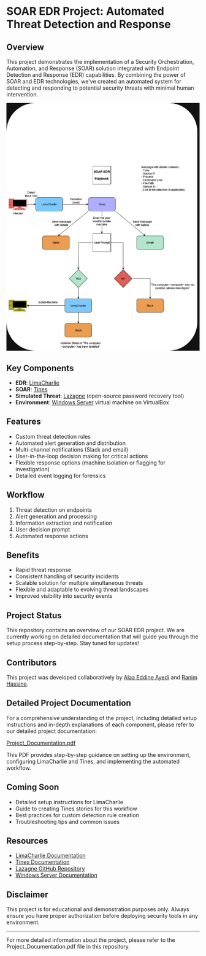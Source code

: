 # SOAR EDR Project: Automated Threat Detection and Response

## Overview

This project demonstrates the implementation of a Security Orchestration, Automation, and Response (SOAR) solution integrated with Endpoint Detection and Response (EDR) capabilities. By combining the power of SOAR and EDR technologies, we've created an automated system for detecting and responding to potential security threats with minimal human intervention.

![Alt text](./SOAR_EDR_workflow.jpg)

## Key Components

- **EDR**: [LimaCharlie](https://limacharlie.io/)
- **SOAR**: [Tines](https://www.tines.com/)
- **Simulated Threat**: [Lazagne](https://github.com/AlessandroZ/LaZagne) (open-source password recovery tool)
- **Environment**: [Windows Server](https://www.microsoft.com/en-us/windows-server) virtual machine on VirtualBox

## Features

- Custom threat detection rules
- Automated alert generation and distribution
- Multi-channel notifications (Slack and email)
- User-in-the-loop decision making for critical actions
- Flexible response options (machine isolation or flagging for investigation)
- Detailed event logging for forensics

## Workflow

1. Threat detection on endpoints
2. Alert generation and processing
3. Information extraction and notification
4. User decision prompt
5. Automated response actions

## Benefits

- Rapid threat response
- Consistent handling of security incidents
- Scalable solution for multiple simultaneous threats
- Flexible and adaptable to evolving threat landscapes
- Improved visibility into security events

## Project Status

This repository contains an overview of our SOAR EDR project. We are currently working on detailed documentation that will guide you through the setup process step-by-step. Stay tuned for updates!

## Contributors

This project was developed collaboratively by [Alaa Eddine Ayedi](https://github.com/nattycoder) and [Ranim Hassine](https://github.com/ranimhassine).

## Detailed Project Documentation

For a comprehensive understanding of the project, including detailed setup instructions and in-depth explanations of each component, please refer to our detailed project documentation:

[Project_Documentation.pdf](./SOAR-EDR-Project.pdf)

This PDF provides step-by-step guidance on setting up the environment, configuring LimaCharlie and Tines, and implementing the automated workflow.

## Coming Soon

- Detailed setup instructions for LimaCharlie
- Guide to creating Tines stories for this workflow
- Best practices for custom detection rule creation
- Troubleshooting tips and common issues

## Resources

- [LimaCharlie Documentation](https://docs.limacharlie.io/)
- [Tines Documentation](https://www.tines.com/docs)
- [Lazagne GitHub Repository](https://github.com/AlessandroZ/LaZagne)
- [Windows Server Documentation](https://docs.microsoft.com/en-us/windows-server/)

## Disclaimer

This project is for educational and demonstration purposes only. Always ensure you have proper authorization before deploying security tools in any environment.

---

For more detailed information about the project, please refer to the Project_Documentation.pdf file in this repository.

